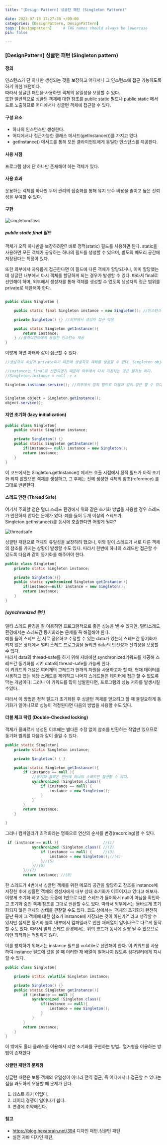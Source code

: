 ```yaml
---
title: "[Design Pattern] 싱글턴 패턴 (Singleton Pattern)"

date: 2023-07-18 17:27:30 +/09:00
categories: [DesignPattern, DesignPattern]
tags: [designpattern]     # TAG names should always be lowercase
pin: false

---
```


### [DesignPattern] 싱글턴 패턴 (Singleton pattern)  

#### 정의  
인스턴스가 단 하나만 생성되는 것을 보장하고 어디서나 그 인스턴스에 접근 가능하도록 하기 위한 패턴이다.  
따라서 싱글턴 패턴을 사용하면 객체의 유일성을 보장할 수 있다.  
또한 일반적으로 싱글턴 객체에 대한 참조를 public static 필드나 public static 메서드로 노출하므로 어디에서나 싱글턴 객체에 접근할 수 있다.  



#### 구성 요소

* 하나의 인스턴스만 생성한다.
* 어디에서나 접근가능한 클래스 메서드(getInstance())를 가지고 있다.  
* getInstance() 메서드를 통해 모든 클라이언트에게 동일한 인스턴스를 제공한다.  

#### 사용 시점
프로그램 상에 단 하나만 존재해야 하는 객체가 있다.  
#### 사용 효과  
운용하는 객체를 하나만 두어 관리의 집중화를 통해 유지 보수 비용을 줄이고 높은 신뢰성을 부여할 수 있다.  

#### 구현  

![singletonclass](/assets/img/singleton.png)

##### public static final 필드  
객체가 오직 하나만을 보장하려면? 바로 정적(static) 필드를 사용하면 된다. static을 사용하면 모든 객체가 공유하는 하나의 필드를 생성할 수 있으며, 별도의 메모리 공간에 저장된다는 특징이 있다.  

또한 외부에서 자유롭게 접근한다면 이 필드에 다른 객체가 할당되거나, 이미 할당했는데 싱글턴 내부에서 다시 객체를 할당하게 되는 경우가 발생할 수 있다. 따라서 final로 선언해야 하며, 외부에서 생성자를 통해 객체를 생성할 수 없도록 생성자의 접근 범위를 private로 제한해야 한다. 

```java

public class Singleton {

    public static final Singleton instance = new Singleton(); //인스턴스 하나만 생성

    private Singleton() {} //외부에서 생성자 접근 막음

    public static Singleton getInstance(){
        return instance;
    } //클라이언트에게 동일한 인스턴스 제공
}

```  
이렇게 하면 아래와 같이 접근할 수 있다.
```java
//생성자의 속성이 private이기 때문에 생성자로 객체를 생성할 수 없다. Singleton object = new Singleton(); -> x

//instance는 final로 선언되었기 때문에 외부에서 다시 지정하는 것은 불가능 하다.  
//Singleton.instance = null -> x

Singleton.instance.service(); //외부에서 정적 필드로 다음과 같이 접근 할 수 있다.


Singleton object = Singleton.getInstance();
object.service();

```
#### 지연 초기화 (lazy initialization)
```java
public class Singleton{ 
    public static Singleton instance;

    private Singleton() {}
    public static Singleton getInstance(){
        if(instance== null) instance = new Singleton();
        return instance;
    }
}
```
이 코드에서는 Singleton.getInstance() 메서드 호출 시점에서 정적 필드가 아직 초기화 되지 않았으면 객체를 생성하고, 그 후에는 전에 생성한 객체의 참조(reference) 를 그대로 반환한다.

#### 스레드 안전 (Thread Safe)
여기서 주의할 점은 멀티 스레드 환경에서 위와 같은 초기화 방법을 사용할 경우 스레드가 안전하지 않다는 문제가 있다. 예를 들어 두개 이상의 스레드가 Singleton.getInstance()를 동시에 호출한다면 어떻게 될까?

![threadsafe](/assets/img/threadsafe.jpg)


싱글턴 패턴으로 객체의 유일성을 보장하려 했으나, 위와 같이 스레드가 서로 다른 객체의 참조를 가지는 상황이 발생할 수도 있다. 따라서 한번에 하나의 스레드만 접근할 수 있도록 다음과 같이 동기화를 해주어야 한다. 

```java
public class Singleton{
    private static Singleton instance;

    private Singleton(){}
    public static synchronized Singleton getInstance(){
        if(instance==null) instance = new Singleton();
        return instance;
    }
}
```

##### [synchronized 란?]  

멀티 스레드 환경을 잘 이용하면 프로그램적으로 좋은 성능을 낼 수 있지만, 멀티스레드 환경에서는 스레드간 동기화라는 문제를 꼭 해결해야 한다.  
예를 들어 스레드 간 서로 공유하고 수정할 수 있는 data가 있는데 스레드간 동기화가 되지 않은 상태에서 멀티 스레드 프로그램을 돌리면 data의 안전성과 신뢰성을 보장할 수 없다.  
따라서 data의 thread-safe를 하기 위해 자바에선 synchronized키워드를 제공해 스레드간 동기화를 시켜 data의 thread-safe를 가능케 한다.  
이 키워드의 개념은 여러개의 그레드가 한개의 자원을 사용하고자 할 때, 현재 데이터를 사용하고 있는 해당 스레드를 제외하고 나머지 스레드들은 데이터에 접근 할 수 없도록 막는 개념이다! 그러나 이 키워드를 많이 남발한다면, 프로그램의 성능 저하를 발생시킬 수있다..


따라서 이 방법은 정적 필드가 초기화된 후 싱글턴 객체를 얻으려고 할 때 불필요하게 동기화가 일어나므로 성능이 걱정된다면 다음의 방법을 사용할 수도 있다.  


#### 더블 체크 락킹 (Double-Checked locking)
객체가 올바르게 생성된 이후에는 별다른 수정 없이 참조를 반환하는 작업만 있으므로 동기화 범위를 다음과 같이 줄일 수 있다.

```java
public static Singleton{
    private static Singleton instance;

    private Singleton() { }

    public static Singleton getInstance(){
        if (instance == null ){
            //동기화 블록은 한번에 하나의 스레드만 접근할 수 있다.
            synchronized (Singleton.class){
                if (instance == null) {
                    instance = new Singleton();
                }
            }
        }
        return instance;
    }

}
```
그러나 컴파일러가 최적화라는 명목으로 연산의 순서를 변경(recording)할 수 있다.

```java
 if (instance == null ){                    //(1)
            synchronized (Singleton.class){ //(2)
                if (instance == null) {     //(3)
                    instance = new Singleton();//(4)
                }//(5)
            }//(6)
        }//(7)
        return instance; //(8)

```
한 스레드가 4번에서 싱글턴 객체를 위한 메모리 공간을 할당하고 참조를 instance에 저장한 후에 싱들턴 객체의 생성자에게 내부 상태 초기화가 이루어지고 있다고 해보자. 이렇게 초기화 하고 있는 도중에 1번으로 다른 스레드가 들어와서 null이 아님을 확인하고 초기화 중인 객체 참조를 그대로 반환할 수도 있다. 따라서 외부에서는 올바르게 초기화되지 않은 객체의 상태를 관찰할 수도 있다. 코드 상에서는 '객체의 초기화가 완전히 끝난 뒤에 그 객체에 대한 참조가 instance에 저장되는 것이 아닌가?' 라고 생각할 수 있지만 실제론 동기화 블록 내부에서 컴파일러로 인한 재배열이 일어나므로 다르게 동작할 수도 있다. 따라서 멀티 스레드 환경에서는 위의 코드가 동시에 실행 될 수 있으므로 이런 최적화는 적절하지 않다.  

이를 방지하기 위해서는 instance 필드를 volatile로 선언해야 한다. 이 키워드를 사용하여 instance 필드에 값을 쓸 때 이러한 재 배열이 일어나지 않도록 컴파일러에게 지시할 수 있다. 

```java
public class Singleton{

    private static volatile Singleton instance;

    private Singleton() {}
    public static Singleton getInstance(){
        if (instance == null ){
            synchronized (Singleton.class){
                if(instance == null){
                    instance = new Singleton();
                }
            }
        }
        return instance;
    }
}
```

이 밖에도 홀더 클래스를 이용해서 지연 초기화를 구현하는 방법.. 열거형을 이용하는 방법이 존재한다



#### 싱글턴 패턴의 문제점
싱글턴 패턴은 보통 객체의 유일성이 아니라 전역 접근, 즉 어디에서나 접근할 수 있다는 점을 과도하게 오용할 때 문제가 된다.  

1. 테스트 하기 어렵다. 
2. 데이터 경쟁이 일어나기 쉽다.
3. 변경에 취약해진다. 

#### 참고
*  https://blog.hexabrain.net/394 디자인 패턴.싱글턴 패턴
* 실전 자바 디자인 패턴, 